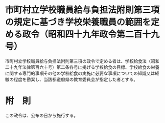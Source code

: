 # 市町村立学校職員給与負担法附則第三項の規定に基づき学校栄養職員の範囲を定める政令（昭和四十九年政令第二百十九号）
市町村立学校職員給与負担法附則第三項の政令で定める者は、学校給食法（昭和二十九年法律第百六十号）第二条各号に掲げる学校給食の目標、学校給食の栄養に関する専門的事項その他の学校給食の実施に必要な事項についての知識又は経験の程度を勘案し、当該都道府県の教育委員会が指定した者とする。
# 附　則
この政令は、公布の日から施行する。
